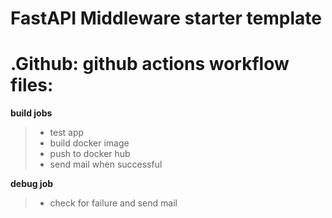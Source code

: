# FastAPI Middleware starter template

# .Github: github actions workflow files:
__build jobs__
> - test app
> - build docker image
> - push to docker hub
> - send mail when successful

__debug job__
> - check for failure and send mail
